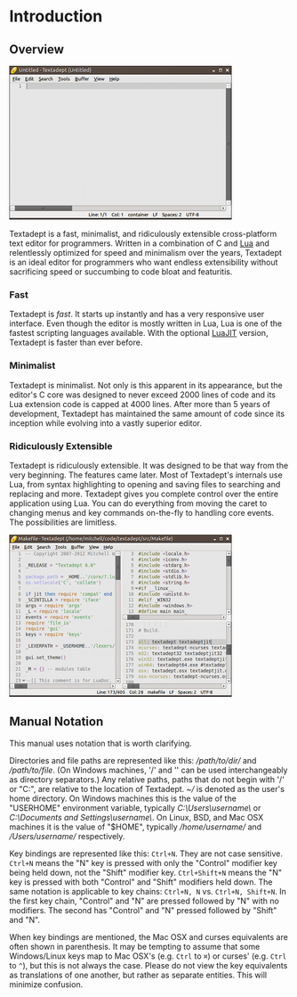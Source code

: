 # Introduction

## Overview

![Textadept](images/textadept.png)

Textadept is a fast, minimalist, and ridiculously extensible cross-platform text
editor for programmers. Written in a combination of C and [Lua][] and
relentlessly optimized for speed and minimalism over the years, Textadept is an
ideal editor for programmers who want endless extensibility without sacrificing
speed or succumbing to code bloat and featuritis.

[Lua]: http://lua.org

### Fast

Textadept is _fast_. It starts up instantly and has a very responsive user
interface. Even though the editor is mostly written in Lua, Lua is one of the
fastest scripting languages available. With the optional [LuaJIT][] version,
Textadept is faster than ever before.

[LuaJIT]: http://luajit.org

### Minimalist

Textadept is minimalist. Not only is this apparent in its appearance, but the
editor's C core was designed to never exceed 2000 lines of code and its Lua
extension code is capped at 4000 lines. After more than 5 years of development,
Textadept has maintained the same amount of code since its inception while
evolving into a vastly superior editor.

### Ridiculously Extensible

Textadept is ridiculously extensible. It was designed to be that way from the
very beginning. The features came later. Most of Textadept's internals use Lua,
from syntax highlighting to opening and saving files to searching and replacing
and more. Textadept gives you complete control over the entire application using
Lua. You can do everything from moving the caret to changing menus and key
commands on-the-fly to handling core events. The possibilities are limitless.

![Split Views](images/splitviews.png)

## Manual Notation

This manual uses notation that is worth clarifying.

Directories and file paths are represented like this: */path/to/dir/* and
*/path/to/file*. (On Windows machines, '/' and '\' can be used interchangeably
as directory separators.) Any relative paths, paths that do not begin with '/'
or "C:\", are relative to the location of Textadept. *~/* is denoted as the
user's home directory. On Windows machines this is the value of the "USERHOME"
environment variable, typically *C:\Users\username\\* or
*C:\Documents and Settings\username\\*. On Linux, BSD, and Mac OSX machines
it is the value of "$HOME", typically */home/username/* and */Users/username/*
respectively.

Key bindings are represented like this: `Ctrl+N`. They are not case sensitive.
`Ctrl+N` means the "N" key is pressed with only the "Control" modifier key being
held down, not the "Shift" modifier key. `Ctrl+Shift+N` means the "N" key is
pressed with both "Control" and "Shift" modifiers held down. The same notation
is applicable to key chains: `Ctrl+N, N` vs. `Ctrl+N, Shift+N`. In the first key
chain, "Control" and "N" are pressed followed by "N" with no modifiers. The
second has "Control" and "N" pressed followed by "Shift" and "N".

When key bindings are mentioned, the Mac OSX and curses equivalents are often
shown in parenthesis. It may be tempting to assume that some Windows/Linux keys
map to Mac OSX's (e.g. `Ctrl` to `⌘`) or curses' (e.g. `Ctrl` to `^`), but this
is not always the case. Please do not view the key equivalents as translations
of one another, but rather as separate entities. This will minimize confusion.

